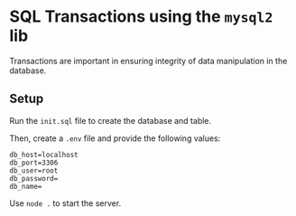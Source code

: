 # SQL Transactions using the `mysql2` lib

Transactions are important in ensuring integrity of data manipulation in the database.

## Setup

Run the `init.sql` file to create the database and table.

Then, create a `.env` file and provide the following values:

```
db_host=localhost
db_port=3306
db_user=root
db_password=
db_name=
```

Use `node .` to start the server.
